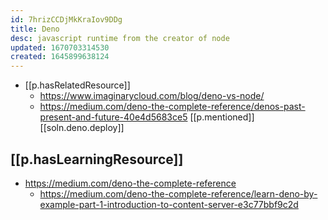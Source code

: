 ```yaml
---
id: 7hrizCCDjMkKraIov9DDg
title: Deno
desc: javascript runtime from the creator of node
updated: 1670703314530
created: 1645899638124
---
```



- [[p.hasRelatedResource]]
  - https://www.imaginarycloud.com/blog/deno-vs-node/
  - https://medium.com/deno-the-complete-reference/denos-past-present-and-future-40e4d5683ce5 [[p.mentioned]] [[soln.deno.deploy]]

## [[p.hasLearningResource]]

- https://medium.com/deno-the-complete-reference
  - https://medium.com/deno-the-complete-reference/learn-deno-by-example-part-1-introduction-to-content-server-e3c77bbf9c2d